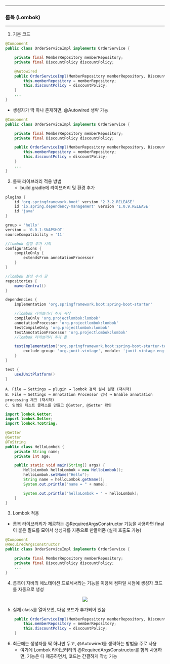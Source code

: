 -----
### 롬복 (Lombok)
-----
1. 기본 코드
```java
@Component
public class OrderServiceImpl implements OrderService {

    private final MemberRepository memberRepository;
    private final DiscountPolicy discountPolicy;

    @Autowired
    public OrderServiceImpl(MemberRepository memberRepository, DiscountPolicy discountPolicy) { // Constructor Injection
        this.memberRepository = memberRepository;
        this.discountPolicy = discountPolicy;
    }
    ...
}
```

  - 생성자가 딱 하나 존재하면, @Autowired 생략 가능
```java
@Component
public class OrderServiceImpl implements OrderService {

    private final MemberRepository memberRepository;
    private final DiscountPolicy discountPolicy;

    public OrderServiceImpl(MemberRepository memberRepository, DiscountPolicy discountPolicy) { // Constructor Injection
        this.memberRepository = memberRepository;
        this.discountPolicy = discountPolicy;
    }
    ...
}
```

2. 롬복 라이브러리 적용 방법
   - build.gradle에 라이브러리 및 환경 추가
```groovy
plugins {
    id 'org.springframework.boot' version '2.3.2.RELEASE'
    id 'io.spring.dependency-management' version '1.0.9.RELEASE' 
    id 'java'
}

group = 'hello'
version = '0.0.1-SNAPSHOT' 
sourceCompatibility = '11'

//lombok 설정 추가 시작
configurations { 
    compileOnly {
        extendsFrom annotationProcessor 
    }
}

//lombok 설정 추가 끝
repositories { 
    mavenCentral()
}

dependencies {
    implementation 'org.springframework.boot:spring-boot-starter'

    //lombok 라이브러리 추가 시작
    compileOnly 'org.projectlombok:lombok'
    annotationProcessor 'org.projectlombok:lombok' 
    testCompileOnly 'org.projectlombok:lombok'
    testAnnotationProcessor 'org.projectlombok:lombok'
    //lombok 라이브러리 추가 끝

    testImplementation('org.springframework.boot:spring-boot-starter-test') { 
        exclude group: 'org.junit.vintage', module: 'junit-vintage-engine' 
    }
}

test { 
    useJUnitPlatform()
}
```
```
A. File → Settings → plugin → lombok 검색 설치 실행 (재시작)
B. File → Settings → Annotation Processor 검색 → Enable annotation processing 체크 (재시작)
C. 임의의 테스트 클래스를 만들고 @Getter, @Setter 확인
```
```java
import lombok.Getter;
import lombok.Setter;
import lombok.ToString;

@Getter
@Setter
@ToString
public class HelloLombok {
    private String name;
    private int age;

    public static void main(String[] args) {
        HelloLombok helloLombok = new HelloLombok();
        helloLombok.setName("Hello");
        String name = helloLombok.getName();
        System.out.println("name = " + name);

        System.out.println("helloLombok = " + helloLombok);
    }
}
```

3. Lombok 적용
  - 롬복 라이브러리가 제공하는 @RequiredArgsConstructor 기능을 사용하면 final이 붙은 필드를 모아서 생성자를 자동으로 만들어줌 (실제 호출도 가능)
```java
@Component
@RequiredArgsConstructor
public class OrderServiceImpl implements OrderService {

    private final MemberRepository memberRepository;
    private final DiscountPolicy discountPolicy;
    ...
}
```

4. 롬복이 자바의 애노테이션 프로세서라는 기능을 이용해 컴파일 시점에 생성자 코드를 자동으로 생성
<div align="center">
<img src="https://github.com/sooyounghan/Spring/assets/34672301/b7c65fe1-ffc7-4300-9e34-57ef53662003">
</div>

5. 실제 class를 열어보면, 다음 코드가 추가되어 있음
```java
    public OrderServiceImpl(MemberRepository memberRepository, DiscountPolicy discountPolicy) { // Constructor Injection
        this.memberRepository = memberRepository;
        this.discountPolicy = discountPolicy;
    }
```

6. 최근에는 생성자를 딱 하나만 두고, @Autowired를 생략하는 방법을 주로 사용
   - 여기에 Lombok 라이브러리의 @RequiredArgsConstructor를 함께 사용하면, 기능은 다 제공하면서, 코드는 간결하게 작성 가능
